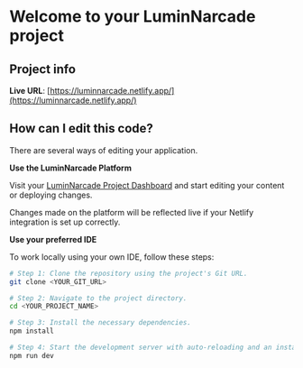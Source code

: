 # Welcome to your LuminNarcade project

## Project info

**Live URL**: [https://luminnarcade.netlify.app/](https://luminnarcade.netlify.app/)

## How can I edit this code?

There are several ways of editing your application.

**Use the LuminNarcade Platform**

Visit your [LuminNarcade Project Dashboard](https://luminnarcade.netlify.app/) and start editing your content or deploying changes.

Changes made on the platform will be reflected live if your Netlify integration is set up correctly.

**Use your preferred IDE**

To work locally using your own IDE, follow these steps:

```sh
# Step 1: Clone the repository using the project's Git URL.
git clone <YOUR_GIT_URL>

# Step 2: Navigate to the project directory.
cd <YOUR_PROJECT_NAME>

# Step 3: Install the necessary dependencies.
npm install

# Step 4: Start the development server with auto-reloading and an instant preview.
npm run dev
